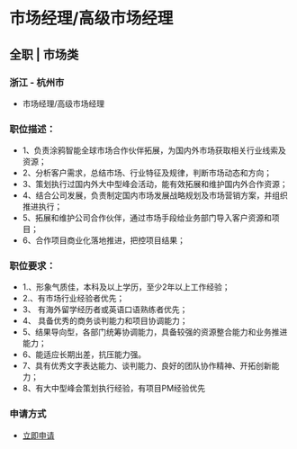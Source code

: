 
# 市场经理/高级市场经理
## 全职  |  市场类
### 浙江 - 杭州市

- 市场经理/高级市场经理
### 职位描述：
- 1、负责涂鸦智能全球市场合作伙伴拓展，为国内外市场获取相关行业线索及资源；
- 2、分析客户需求，总结市场、行业特征及规律，判断市场动态和方向；
- 3、策划执行过国内外大中型峰会活动，能有效拓展和维护国内外合作资源；
- 4、结合公司发展，负责制定国内市场发展战略规划及市场营销方案，并组织推进执行；
- 5、拓展和维护公司合作伙伴，通过市场手段给业务部门导入客户资源和项目；
- 6、合作项目商业化落地推进，把控项目结果；

### 职位要求：
- 1.、形象气质佳，本科及以上学历，至少2年以上工作经验；
- 2.、有市场行业经验者优先；
- 3、&nbsp;有海外留学经历者或英语口语熟练者优先；
- 4、&nbsp;具备优秀的商务谈判能力和项目协调能力；
- 5、结果导向型，各部门统筹协调能力，具备较强的资源整合能力和业务推进能力；
- 6、能适应长期出差，抗压能力强。
- 7、具有优秀文字表达能力、谈判能力、良好的团队协作精神、开拓创新能力；&nbsp;
- 8、有大中型峰会策划执行经验，有项目PM经验优先
### 申请方式
- <a href="mailto:hr@tuya.com" title=yourName-市场经理/高级市场经理>立即申请</a>